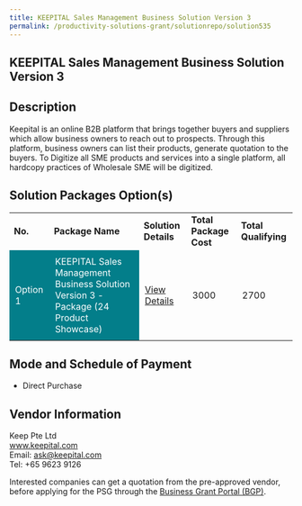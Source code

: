 ```yaml
---
title: KEEPITAL Sales Management Business Solution Version 3
permalink: /productivity-solutions-grant/solutionrepo/solution535
---
```


## KEEPITAL Sales Management Business Solution Version 3

## Description

Keepital is an online B2B platform that brings together buyers and suppliers which allow business owners to reach out to prospects. Through this platform, business owners can list their products, generate quotation to the buyers.
To Digitize all SME products and services into a single platform, all hardcopy practices of Wholesale SME will be digitized.


## Solution Packages Option(s)

<table>
<tr>
<td><b>No.</b></td>
<td><b>Package Name</b></td>
<td><b>Solution Details</b></td>
<td><b>Total Package Cost</b></td>
<td><b>Total Qualifying</b></td>
</tr>
<tr>
<td style='padding: 10px; background-color: #037E8A; color: #FFFFFF;'>Option 1</td>
<td style='padding: 10px; background-color: #037E8A; color: #FFFFFF;'>KEEPITAL Sales Management Business Solution Version 3 - Package (24 Product Showcase)</td>
<td style='padding: 10px;'><a href='https://www.gobusiness.gov.sg/images/psg/Keep_20190044_Annex_3_20200625143301_Part_1.pdf' target='_blank'>View Details</a></td>
<td style='padding: 10px;'>3000</td>
<td style='padding: 10px;'>2700</td>
</tr>
</table>

## Mode and Schedule of Payment

 - Direct Purchase

## Vendor Information

 Keep Pte Ltd<br>www.keepital.com<br>Email: ask@keepital.com<br>Tel: +65 9623 9126

Interested companies can get a quotation from the pre-approved vendor, before applying for the PSG through the <a href='https://www.businessgrants.gov.sg/' target='_blank' rel='noopener'>Business Grant Portal (BGP)</a>.

<script src="/jquery/resize-tables.js"></script>
